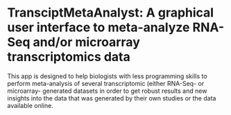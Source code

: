 # TransciptMetaAnalyst: A graphical user interface to meta-analyze RNA-Seq and/or microarray transcriptomics data

This app is designed to help biologists with less programming skills to perform meta-analysis of several transcriptomic (either RNA-Seq- or microarray- generated datasets in order to get robust results and new insights into the data that was generated by their own studies or the data available online.
